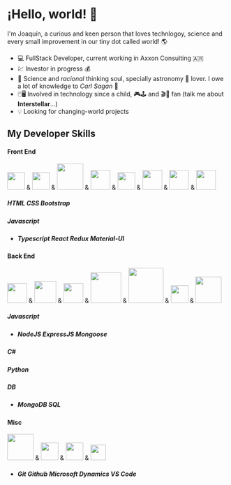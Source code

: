 # ¡Hello, world! :wave:

I'm Joaquín, a curious and keen person that loves technlogoy, science and every small improvement in our tiny dot called world! :earth_americas:

- :computer: FullStack Developer, current working in Axxon Consulting :argentina:
- :chart: Investor in progress 	:moneybag:
- :test_tube: Science and *racional* thinking soul, specially astronomy :satellite: lover. I owe a lot of knowledge to _Carl Sagan_	:telescope:
- :computer_mouse::desktop_computer: Involved in technology since a child, 	:video_game::joystick: and :clapper::movie_camera: fan (talk me about **Interstellar**...)
- :bulb: Looking for changing-world projects

## **My Developer Skills**
#### Front End
<img src="https://cdn.worldvectorlogo.com/logos/html5.svg" width="40" /> & <img src="https://cdn.worldvectorlogo.com/logos/css-5.svg" width="40"> & <img src="https://cdn.worldvectorlogo.com/logos/bootstrap-5-1.svg" width="60" /> & 
<img src="https://cdn.worldvectorlogo.com/logos/logo-javascript.svg" width="45" /> & <img src="https://cdn.worldvectorlogo.com/logos/typescript.svg" width="40" /> & <img src="https://cdn.worldvectorlogo.com/logos/react-2.svg" width="45" /> & <img src="https://cdn.worldvectorlogo.com/logos/redux.svg" width="45" /> & <img src="https://cdn.worldvectorlogo.com/logos/material-ui-1.svg" width="45" /> 
##### **HTML** **CSS** **Bootstrap**
##### **Javascript** 
- ##### **Typescript** **React** **Redux** **Material-UI**


#### Back End
<img src="https://cdn.worldvectorlogo.com/logos/logo-javascript.svg" width="45" /> & <img src="https://cdn.worldvectorlogo.com/logos/c--4.svg" width="50" /> & <img src="https://cdn.worldvectorlogo.com/logos/python-5.svg" width="45" /> & <img src="https://cdn.worldvectorlogo.com/logos/nodejs-1.svg" width="70" /> & <img src="https://www.vectorlogo.zone/logos/expressjs/expressjs-ar21.svg" width="80" /> & <img src="https://cdn.worldvectorlogo.com/logos/mongodb-icon-1.svg" width="40" /> & <img src="https://cdn.worldvectorlogo.com/logos/microsoft-sql-server.svg" width="60" />
##### **Javascript**
- ##### **NodeJS**  **ExpressJS** **Mongoose**
##### **C#**
##### **Python**
##### **DB**
- ##### **MongoDB** **SQL**

#### Misc
<img src="https://cdn.worldvectorlogo.com/logos/git.svg" width="60" /> & <img src="https://cdn.worldvectorlogo.com/logos/github-icon.svg" width="40" /> & <img src="https://cdn.worldvectorlogo.com/logos/microsoft-5.svg" width="40" /> & <img src="https://cdn.worldvectorlogo.com/logos/visual-studio-code-1.svg" width="35" />

- ##### **Git** **Github** **Microsoft Dynamics** **VS Code** 

